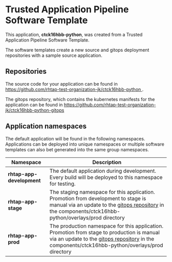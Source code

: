 # Trusted Application Pipeline Software Template

This application, **ctck16hbb-python**, was created from a Trusted Application Pipeline Software Template.

The software templates create a new source and gitops deployment repositories with a sample source application. 

## Repositories

The source code for your application can be found in [https://github.com/rhtap-test-organization-jk/ctck16hbb-python ](https://github.com/rhtap-test-organization-jk/ctck16hbb-python ).
 
The gitops repository, which contains the kubernetes manifests for the application can be found in 
[https://github.com/rhtap-test-organization-jk/ctck16hbb-python-gitops ](https://github.com/rhtap-test-organization-jk/ctck16hbb-python-gitops ) 

## Application namespaces 

The default application will be found in the following namespaces. Applications can be deployed into unique namespaces or multiple software templates can also bet generated into the same group namespaces.  

|  Namespace   |  Description   |  
| -------- | -------- |   
| **rhtap-app-development** | The default application during development. Every build will be deployed to this namespace for testing. | 
| **rhtap-app-stage** | The staging namespace for this application. Promotion from development to stage is manual via an update to the [gitops repository](https://github.com/rhtap-test-organization-jk/ctck16hbb-python-gitops ) in the components/ctck16hbb-python/overlays/prod directory |  
| **rhtap-app-prod** | The production namespace for this application. Promotion from stage to production is manual via an update to the [gitops repository](https://github.com/rhtap-test-organization-jk/ctck16hbb-python-gitops ) in the components/ctck16hbb-python/overlays/prod directory | 